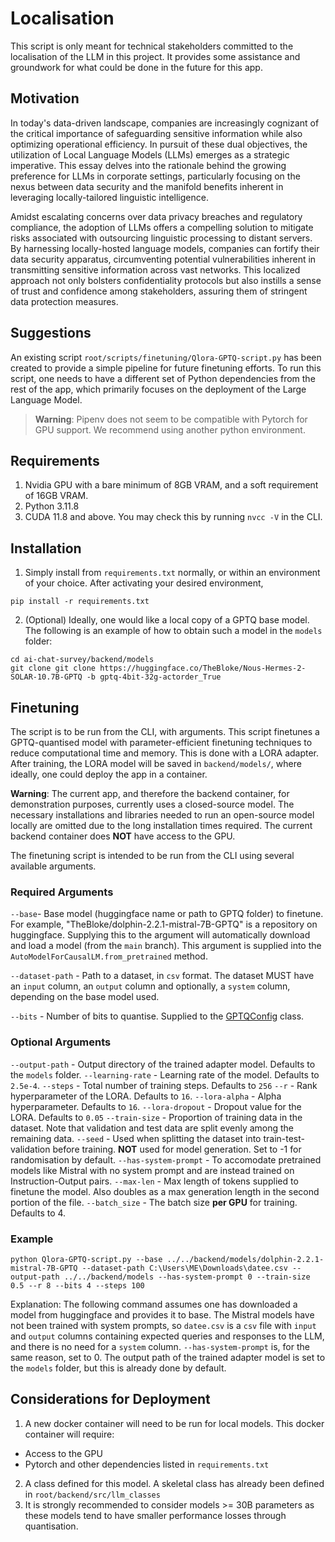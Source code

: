 # Localisation
This script is only meant for technical stakeholders committed to the localisation of the LLM in this project. It provides some assistance and groundwork for what could be done in the future for this app.

## Motivation
In today's data-driven landscape, companies are increasingly cognizant of the critical importance of safeguarding sensitive information while also optimizing operational efficiency. In pursuit of these dual objectives, the utilization of Local Language Models (LLMs) emerges as a strategic imperative. This essay delves into the rationale behind the growing preference for LLMs in corporate settings, particularly focusing on the nexus between data security and the manifold benefits inherent in leveraging locally-tailored linguistic intelligence.

Amidst escalating concerns over data privacy breaches and regulatory compliance, the adoption of LLMs offers a compelling solution to mitigate risks associated with outsourcing linguistic processing to distant servers. By harnessing locally-hosted language models, companies can fortify their data security apparatus, circumventing potential vulnerabilities inherent in transmitting sensitive information across vast networks. This localized approach not only bolsters confidentiality protocols but also instills a sense of trust and confidence among stakeholders, assuring them of stringent data protection measures.

## Suggestions

An existing script `root/scripts/finetuning/Qlora-GPTQ-script.py` has been created to provide a simple pipeline for future finetuning efforts. To run this script, one needs to have a different set of Python dependencies from the rest of the app, which primarily focuses on the deployment of the Large Language Model.

> **Warning**: Pipenv does not seem to be compatible with Pytorch for GPU support. We recommend using another python environment.

## Requirements
1. Nvidia GPU with a bare minimum of 8GB VRAM, and a soft requirement of 16GB VRAM.
2. Python 3.11.8
3. CUDA 11.8 and above. You may check this by running `nvcc -V` in the CLI.

## Installation

1. Simply install from `requirements.txt` normally, or within an environment of your choice. After activating your desired environment,
```shell
pip install -r requirements.txt
```
2. (Optional) Ideally, one would like a local copy of a GPTQ base model. The following is an example of how to obtain such a model in the `models` folder:
```shell
cd ai-chat-survey/backend/models
git clone git clone https://huggingface.co/TheBloke/Nous-Hermes-2-SOLAR-10.7B-GPTQ -b gptq-4bit-32g-actorder_True
```

## Finetuning

The script is to be run from the CLI, with arguments. This script finetunes a GPTQ-quantised model with parameter-efficient finetuning techniques to reduce computational time and memory. This is done with a LORA adapter. After training, the LORA model will be saved in `backend/models/`, where ideally, one could deploy the app in a container.

**Warning**: The current app, and therefore the backend container, for demonstration purposes, currently uses a closed-source model. The necessary installations and libraries needed to run an open-source model locally are omitted due to the long installation times required. The current backend container does **NOT** have access to the GPU.

The finetuning script is intended to be run from the CLI using several available arguments.

### Required Arguments

`--base`- Base model (huggingface name or path to GPTQ folder) to finetune. For example, "TheBloke/dolphin-2.2.1-mistral-7B-GPTQ" is a repository on huggingface. Supplying this to the argument will automatically download and load a model (from the `main` branch). This argument is supplied into the `AutoModelForCausalLM.from_pretrained` method.

`--dataset-path` - Path to a dataset, in `csv` format. The dataset MUST have an `input` column, an `output` column and optionally, a `system` column, depending on the base model used.

`--bits` - Number of bits to quantise. Supplied to the [GPTQConfig](https://huggingface.co/docs/transformers/main_classes/quantization#transformers.GPTQConfig) class.

### Optional Arguments

`--output-path` - Output directory of the trained adapter model. Defaults to the `models` folder.
`--learning-rate` - Learning rate of the model. Defaults to `2.5e-4`.
`--steps` - Total number of training steps. Defaults to `256`
`--r` - Rank hyperparameter of the LORA. Defaults to `16`.
`--lora-alpha` - Alpha hyperparameter. Defaults to `16`.
`--lora-dropout` - Dropout value for the LORA. Defaults to `0.05`
`--train-size` - Proportion of training data in the dataset. Note that validation and test data are split evenly among the remaining data.
`--seed` - Used when splitting the dataset into train-test-validation before training. **NOT** used for model generation. Set to -1 for randomisation by default.
`--has-system-prompt` - To accomodate pretrained models like Mistral with no system prompt and are instead trained on Instruction-Output pairs.
`--max-len` - Max length of tokens supplied to finetune the model. Also doubles as a max generation length in the second portion of the file.
`--batch_size` - The batch size **per GPU** for training. Defaults to 4.

### Example
```shell
python Qlora-GPTQ-script.py --base ../../backend/models/dolphin-2.2.1-mistral-7B-GPTQ --dataset-path C:\Users\ME\Downloads\datee.csv --output-path ../../backend/models --has-system-prompt 0 --train-size 0.5 --r 8 --bits 4 --steps 100
```
Explanation:
The following command assumes one has downloaded a model from huggingface and provides it to base. The Mistral models have not been trained with system prompts, so `datee.csv` is a `csv` file with `input` and `output` columns containing expected queries and responses to the LLM, and there is no need for a `system` column. `--has-system-prompt` is, for the same reason, set to 0. The output path of the trained adapter model is set to the `models` folder, but this is already done by default.


## Considerations for Deployment

1. A new docker container will need to be run for local models. This docker container will require:
 - Access to the GPU
 - Pytorch and other dependencies listed in `requirements.txt`
2. A class defined for this model. A skeletal class has already been defined in `root/backend/src/llm_classes`
3. It is strongly recommended to consider models >= 30B parameters as these models tend to have smaller performance losses through quantisation.






